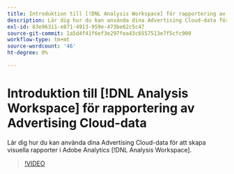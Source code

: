 ```yaml
---
title: Introduktion till [!DNL Analysis Workspace] för rapportering av Advertising Cloud-data
description: Lär dig hur du kan använda dina Advertising Cloud-data för att skapa visuella rapporter i Adobe Analytics [!DNL Analysis Workspace].
exl-id: 83e96311-e871-4913-959e-473be62c5c47
source-git-commit: 1a5d4f41f6ef3e297fea43c6557513e7f5cfc900
workflow-type: tm+mt
source-wordcount: '46'
ht-degree: 0%

---
```


# Introduktion till [!DNL Analysis Workspace] för rapportering av Advertising Cloud-data

Lär dig hur du kan använda dina Advertising Cloud-data för att skapa visuella rapporter i Adobe Analytics [!DNL Analysis Workspace].

>[!VIDEO](https://video.tv.adobe.com/v/33492)
